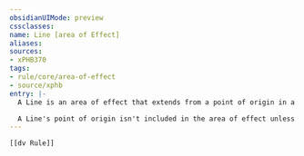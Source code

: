 ```yaml
---
obsidianUIMode: preview
cssclasses:
name: Line [area of Effect]
aliases:
sources:
- xPHB370
tags:
- rule/core/area-of-effect
- source/xphb
entry: |-
  A Line is an area of effect that extends from a point of origin in a straight path along its length and covers an area defined by its width. The effect that creates a Line specifies its length and width.

  A Line's point of origin isn't included in the area of effect unless its creator decides otherwise.
---
```


```meta-bind-embed
[[dv Rule]]
```